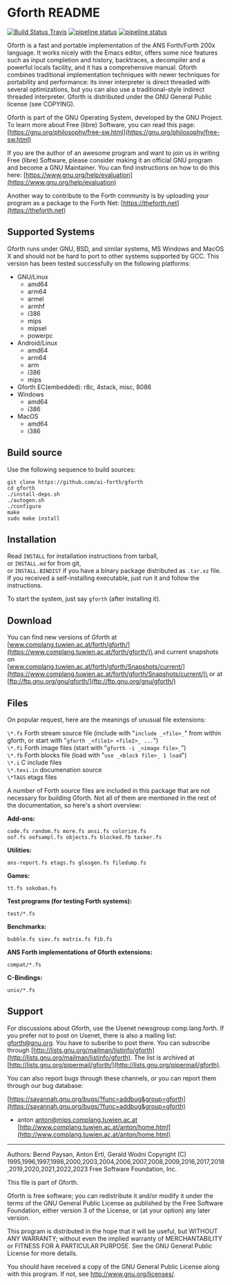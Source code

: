 # Gforth README

[![Build Status Travis](https://travis-ci.org/forthy42/gforth.png?branch=master)](https://travis-ci.org/forthy42/gforth)
[![pipeline status](https://gitlab.com/forthy42/gforth/badges/master/pipeline.svg)](https://gitlab.com/forthy42/gforth/commits/master)
[![pipeline status](https://git.net2o.de/bernd/gforth/badges/master/pipeline.svg)](https://git.net2o.de/bernd/gforth/commits/master)

Gforth is a fast and portable implementation of the ANS Forth/Forth 200x
language. It works nicely with the Emacs editor, offers some nice features
such as input completion and history, backtraces, a decompiler and a powerful
locals facility, and it has a comprehensive manual. Gforth combines
traditional implementation techniques with newer techniques for portability
and performance: its inner interpreter is direct threaded with several
optimizations, but you can also use a traditional-style indirect threaded
interpreter.  Gforth is distributed under the GNU General Public license (see
COPYING).

Gforth is part of the GNU Operating System, developed by the GNU Project.  To
learn more about Free (libre) Software, you can read this page:
[https://gnu.org/philosophy/free-sw.html](https://gnu.org/philosophy/free-sw.html)

If you are the author of an awesome program and want to join us in
writing Free (libre) Software, please consider making it an official
GNU program and become a GNU Maintainer.  You can find instructions 
on how to do this here: [https://www.gnu.org/help/evaluation](https://www.gnu.org/help/evaluation)

Another way to contribute to the Forth community is by uploading your program
as a package to the Forth Net: [https://theforth.net](https://theforth.net)

## Supported Systems

Gforth runs under GNU, BSD, and similar systems, MS Windows and MacOS X
and should not be hard to port to other systems supported by GCC. This
version has been tested successfully on the following platforms:

* GNU/Linux
  * amd64
  * arm64
  * armel
  * armhf
  * i386
  * mips
  * mipsel
  * powerpc
* Android/Linux
  * amd64
  * arm64
  * arm
  * i386
  * mips
* Gforth EC(embedded): r8c, 4stack, misc, 8086
* Windows
  * amd64
  * i386
* MacOS
  * amd64
  * i386

## Build source

Use the following sequence to build sources:

```
git clone https://github.com/ai-forth/gforth
cd gforth
./install-deps.sh
./autogen.sh
./configure
make
sudo make install
```

## Installation

Read `INSTALL` for installation instructions from tarball,\
or `INSTALL.md` for from git,\
or `INSTALL.BINDIST` if you have a binary package distributed as `.tar.xz` file.\
If you received a self-installing executable,
just run it and follow the instructions.

To start the system, just say `gforth` (after installing it).

## Download

You can find new versions of Gforth at\
[www.complang.tuwien.ac.at/forth/gforth/](https://www.complang.tuwien.ac.at/forth/gforth/)\
and current snapshots on\
[www.complang.tuwien.ac.at/forth/gforth/Snapshots/current/](https://www.complang.tuwien.ac.at/forth/gforth/Snapshots/current/)\
or at\
[ftp://ftp.gnu.org/gnu/gforth/](ftp://ftp.gnu.org/gnu/gforth/)

## Files

On popular request, here are the meanings of unusual file extensions:

`\*.fs`	Forth stream source file (include with "`include _<file>_`" from within
        gforth, or start with "`gforth _<file1> <file2>_ ...`")\
`\*.fi`	Forth image files (start with "`gforth -i _<image file>_`")\
`\*.fb`	Forth blocks file (load with "`use _<block file>_ 1 load`")\
`\*.i`	C include files\
`\*.texi.in`	documenation source\
`\*TAGS`	etags files

A number of Forth source files are included in this package that are
not necessary for building Gforth. Not all of them are mentioned in
the rest of the documentation, so here's a short overview:

__Add-ons:__

    code.fs random.fs more.fs ansi.fs colorize.fs
    oof.fs oofsampl.fs objects.fs blocked.fb tasker.fs

__Utilities:__

    ans-report.fs etags.fs glosgen.fs filedump.fs

__Games:__

    tt.fs sokoban.fs

__Test programs (for testing Forth systems):__

    test/*.fs

__Benchmarks:__

    bubble.fs siev.fs matrix.fs fib.fs

__ANS Forth implementations of Gforth extensions:__

    compat/*.fs

__C-Bindings:__

    unix/*.fs

## Support

For discussions about Gforth, use the Usenet newsgroup
comp.lang.forth.  If you prefer not to post on Usenet, there is also a
mailing list: gforth@gnu.org.  You have to subsribe to post there.
You can subscribe through
[http://lists.gnu.org/mailman/listinfo/gforth](http://lists.gnu.org/mailman/listinfo/gforth).  The list is archived
at [http://lists.gnu.org/pipermail/gforth/](http://lists.gnu.org/pipermail/gforth).

You can also report bugs through these channels, or you can report
them through our bug database:

[https://savannah.gnu.org/bugs/?func=addbug&group=gforth](https://savannah.gnu.org/bugs/?func=addbug&group=gforth)

- anton
anton@mips.complang.tuwien.ac.at
[http://www.complang.tuwien.ac.at/anton/home.html](http://www.complang.tuwien.ac.at/anton/home.html)

---

Authors: Bernd Paysan, Anton Ertl, Gerald Wodni
Copyright (C) 1995,1996,1997,1998,2000,2003,2004,2006,2007,2008,2009,2016,2017,2018,2019,2020,2021,2022,2023 Free Software Foundation, Inc.

This file is part of Gforth.

Gforth is free software; you can redistribute it and/or
modify it under the terms of the GNU General Public License
as published by the Free Software Foundation, either version 3
of the License, or (at your option) any later version.

This program is distributed in the hope that it will be useful,
but WITHOUT ANY WARRANTY; without even the implied warranty of
MERCHANTABILITY or FITNESS FOR A PARTICULAR PURPOSE.  See the
GNU General Public License for more details.

You should have received a copy of the GNU General Public License
along with this program. If not, see http://www.gnu.org/licenses/.
